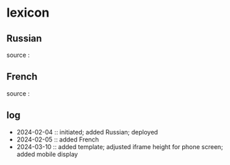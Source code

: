 # lexicon


## Russian
source : 


## French
source : 




## log
- 2024-02-04 :: initiated; added Russian; deployed
- 2024-02-05 :: added French
- 2024-03-10 :: added template; adjusted iframe height for phone screen; added mobile display
